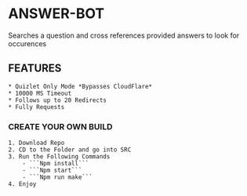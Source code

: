 # ANSWER-BOT
 Searches a question and cross references provided answers to look for occurences




 ## FEATURES
    * Quizlet Only Mode *Bypasses CloudFlare*
    * 10000 MS Timeout
    * Follows up to 20 Redirects
    * Fully Requests



### CREATE YOUR OWN BUILD
    1. Download Repo
    2. CD to the Folder and go into SRC
    3. Run the Following Commands
        - ```Npm install```
        - ```Npm start```
        - ```Npm run make```
    4. Enjoy
